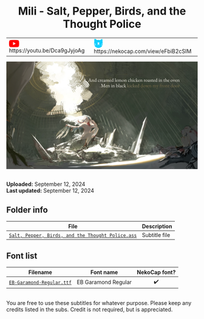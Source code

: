 
<h1 align='center'>Mili - Salt, Pepper, Birds, and the Thought Police</h1>

<table align='center'>
    <tr>
        <td> <img src='../.img/youtube.svg' alt='YouTube' width=27 align='center'> &nbsp https://youtu.be/Dca9gJyjoAg </td>
        <td> <img src='../.img/nekocap.svg' alt='NekoCap' width=23 align='center'> &nbsp https://nekocap.com/view/eFbiB2cSIM </td>
    </tr>
</table>

[![](./preview.webp)](https://www.youtube.com/watch?v=Dca9gJyjoAg&nekocap=eFbiB2cSIM)

<table align='center'>
</table>

**Uploaded:** September 12, 2024  
**Last updated:** September 12, 2024

<!-- Description goes here -->

## Folder info

| File | Description |
| ---- | ----------- |
[`Salt, Pepper, Birds, and the Thought Police.ass`](Salt%2C%20Pepper%2C%20Birds%2C%20and%20the%20Thought%20Police.ass) | Subtitle file |

## Font list

| Filename | Font name | NekoCap font? |
| ---- | ---- | :--: |
 [`EB-Garamond-Regular.ttf`](https://github.com/abrokecube/subtitles-fonts/tree/main/NekoCap%20fonts/EB-Garamond-Regular.ttf) | EB Garamond Regular | ✔️ |

<!-- Permissions -->
## 
You are free to use these subtitles for whatever purpose. Please keep any credits listed in the subs. Credit is not required, but is appreciated.
